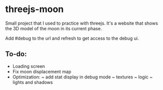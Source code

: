 # threejs-moon
Small project that I used to practice with threejs. It's a website that shows the 3D model of the moon in its current phase.

Add #debug to the url and refresh to get access to the debug ui.


## To-do:
- Loading screen
- Fix moon displacement map
- Optimization:
    ~ add stat display in debug mode
    ~ textures
    ~ logic
    ~ lights and shadows
